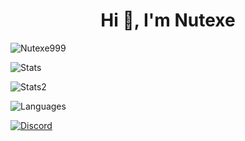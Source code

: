 <h1 align="center">Hi 👋, I'm Nutexe</h1>
<p> <img src="https://komarev.com/ghpvc/?username=Nutexe999&label=Profile%20views&color=0e75b6&style=flat" alt="Nutexe999" /> </p>
<p> <img alt="Stats" src="https://github-readme-stats.vercel.app/api?username=Nutexe999&count_private=true&show_icons=true&show_icons=true&theme=dracula" /> </p>
<p> <img alt="Stats2" src="https://github-readme-streak-stats.herokuapp.com/?user=Nutexe999&theme=dracula" /> </p>
<p> <img alt="Languages" src="https://github-readme-stats.vercel.app/api/top-langs/?username=Nutexe999&layout=compact&langs_count=10&show_icons=true&theme=dracula" /> </p>
<a href="https://discord.com/users/741231159345938442"><img src="https://lanyard.cnrad.dev/api/741231159345938442?borderRadius=20px&bg=00000000" alt="Discord" /></a>
<!---
Nutexe999/Nutexe999 is a ✨ special ✨ repository because its `README.md` (this file) appears on your GitHub profile.
You can click the Preview link to take a look at your changes.
--->
